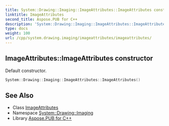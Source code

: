 ```yaml
---
title: System::Drawing::Imaging::ImageAttributes::ImageAttributes constructor
linktitle: ImageAttributes
second_title: Aspose.PUB for C++
description: 'System::Drawing::Imaging::ImageAttributes::ImageAttributes constructor. Default constructor in C++.'
type: docs
weight: 100
url: /cpp/system.drawing.imaging/imageattributes/imageattributes/
---
```

## ImageAttributes::ImageAttributes constructor


Default constructor.

```cpp
System::Drawing::Imaging::ImageAttributes::ImageAttributes()
```

## See Also

* Class [ImageAttributes](../)
* Namespace [System::Drawing::Imaging](../../)
* Library [Aspose.PUB for C++](../../../)
